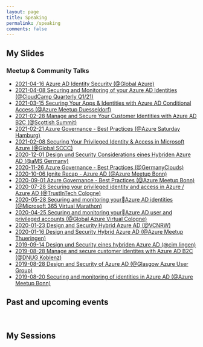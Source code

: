 ```yaml
---
layout: page
title: Speaking
permalink: /speaking
comments: false
---
```


## My Slides
### Meetup & Community Talks

*  [2021-04-16 Azure AD Identity Security (@Global Azure)](https://github.com/Cloud-Architekt/meetups/blob/master/2021-04-16%20Global%20Azure%20-%20Azure%20AD%20Identity%20Security.pdf)
*  [2021-04-08 Securing and Monitoring of your Azure AD Identities (@CloudCamp Quarterly Q1/21)](https://github.com/Cloud-Architekt/meetups/blob/master/2021-04-08%20CloudCamp%20Q1%20-%20Securing-and-Monitoring-Your-Identities-with-AzureAD.pdf)
*  [2021-03-15 Securing Your Apps & Identities with Azure AD Conditional Access (@Azure Meetup Duesseldorf)](https://github.com/Cloud-Architekt/meetups/blob/master/2021-03-15%20AzDUS%20-%20Securing-Your-Apps-Identities-with-AzureAD-CA.pdf)
*  [2021-02-28 Manage and Secure Your Customer Identities with Azure AD B2C (@Scottish Summit)](https://github.com/Cloud-Architekt/meetups/blob/master/2021-02-27%20Scottish%20Summit%20Manage-and-securing-AzureAD-B2C.pdf)
*  [2021-02-21 Azure Governance - Best Practices (@Azure Saturday Hamburg)](https://github.com/GregorReimling/Conferences/blob/master/2102%20Azure%20Saturday%20HH%20-%20Azure%20Gov%20Best%20Practices.pdf)
*  [2021-02-08 Securing Your Privileged Identity & Access in Microsoft Azure (@Global SCCC)](https://github.com/Cloud-Architekt/meetups/blob/master/2021-02-08%20GCC%20Securing-Privileged-Identity-and-Access.pdf)
*  [2020-12-01 Design und Security Considerations eines Hybriden Azure AD (@aMS Germany)](https://github.com/Cloud-Architekt/meetups/blob/master/2020-12-01%20aMS%20Germany%20-%20Design-Security-hybriden-AzureAD.pdf)
*  [2020-11-26 Azure Governance - Best Practices (@GermanyClouds)](https://github.com/GregorReimling/Conferences/blob/master/1120%20Azure%20Governance%20Best%20Practice%20GermanyClouds%20with%20Thomas%20Naunheim.pdf)
*  [2020-10-06 Ignite Recap - Azure AD (@Azure Meetup Bonn)](https://github.com/Cloud-Architekt/meetups/blob/master/2020-10-06%20AzureBonn-Ignite-Recap-AzureAD.pdf) 
*  [2020-09-01 Azure Governance - Best Practices (@Azure Meetup Bonn)](https://github.com/Cloud-Architekt/meetups/blob/master/2019-08-20%20AzBonn-Securing-and-monitoring-AAD.pdf) 
*  [2020-07-28 Securing your privileged identity and access in Azure / Azure AD
 (@TrustInTech Cologne)](https://github.com/Cloud-Architekt/meetups/blob/master/2020-07-28-TrustInTech%20Securing-your-privileged-identity-and-access-Azure.pdf) 
*  [2020-05-28 Securing and monitoring yourAzure AD identities (@Microsoft 365 Virtual Marathon)](https://github.com/Cloud-Architekt/meetups/blob/master/2020-05-27%20M365VM%20-%20Securing-and-Monitoring-AzureAD-identities.pdf) 
*  [2020-04-25 Securing and monitoring yourAzure AD user and privileged accounts (@Global Azure Virtual Cologne)](https://github.com/Cloud-Architekt/meetups/blob/master/2020-04-25%20Global-Azure-Securing-and-Monitoring-AzureAD-Identities.pdf) 
*  [2020-01-23 Design and Security Hybrid Azure AD (@VCNRW)](https://github.com/Cloud-Architekt/meetups/blob/master/2020-01-23%20vcnrw-Design-Security-hybriden-AzureAD.pdf) 
*  [2020-01-16 Design and Security Hybrid Azure AD (@Azure Meetup Thueringen)](https://github.com/Cloud-Architekt/meetups/blob/master/2020-01-16%20Az-Thueringen-Design-Security-Hybrid-AzureAD.pdf) 
*   [2019-09-14 Design und Security eines hybriden Azure AD (@cim lingen)](https://github.com/Cloud-Architekt/meetups/blob/master/2019-09-14%20cimlingen-Design%20und%20Security%20eines%20hybriden%20Azure%20AD.pdf)
*  [2019-08-28 Manage and secure customer identites with Azure AD B2C (@DNUG Koblenz)](https://github.com/Cloud-Architekt/meetups/blob/master/2019-12-11%20DNUGKoblenz-Manage-and-securing-AzureAD-B2C.pdf) 
*  [2019-08-28 Design and Security of Azure AD (@Glasgow Azure User Group)](https://github.com/Cloud-Architekt/meetups/blob/master/2019-08-28%20GAUG-Hybrid%20Identity%20design%20and%20security.pdf) 
*  [2019-08-20 Securing and monitoring of identities in Azure AD (@Azure Meetup Bonn)](https://github.com/Cloud-Architekt/meetups/blob/master/2019-08-20%20AzBonn-Securing-and-monitoring-AAD.pdf) 

## Past and upcoming events
<script type="text/javascript" src="https://sessionize.com/api/speaker/events/69a89ff8-d069-43d3-bb82-e545f29a17f1/0x0x3fb393x"></script>
<br/>

## My Sessions
   <script type="text/javascript" src="https://sessionize.com/api/speaker/sessions/69a89ff8-d069-43d3-bb82-e545f29a17f1/0x0x3fb393x"></script>
